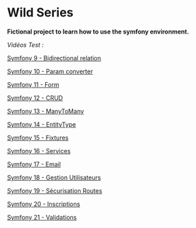 # Wild Series 
**Fictional project to learn how to use the symfony environment.**

*Vidéos Test :*

[Symfony 9 - Bidirectional relation](https://drive.google.com/file/d/1BBjB8XxVI2V4iTtpc4TJ0uZYSipde06Q/view?usp=sharing)

[Symfony 10 - Param converter](https://drive.google.com/file/d/1gSe5ue0HiYH2kLPf3_TTiNZRru1ucLOt/view?usp=sharing)

[Symfony 11 - Form](https://drive.google.com/file/d/1v-Li3JUvWWYBln0QKmILk-GN2Vsk_jP2/view?usp=sharing)

[Symfony 12 - CRUD](https://drive.google.com/file/d/1iBZbpXJ0kdxDpp8f8Bt0GkIGIaxVuPoL/view?usp=sharing)

[Symfony 13 - ManyToMany](https://drive.google.com/file/d/1CXYR5e0wti6OCbtUNnNEehXY1ZJ9_F7x/view?usp=sharing)

[Symfony 14 - EntityType](https://drive.google.com/file/d/1G3JrR5H8npUug8arm5slankV72fo0oUy/view?usp=sharing)

[Symfony 15 - Fixtures](https://drive.google.com/file/d/1x3-CqRYRzmriCV8bGnWB0TzQV3bEB8l9/view?usp=sharing)

[Symfony 16 - Services](https://drive.google.com/file/d/1U0mtjZu1QNjLvC0JwyhH2rVAbOEv_7lF/view)

[Symfony 17 - Email](https://drive.google.com/file/d/1emen4mQSohfY3VNyyarH0QNRAqx9JVZ2/view?usp=sharing)

[Symfony 18 - Gestion Utilisateurs](https://drive.google.com/file/d/1Mi3kj1t6QXb_WGBAjORTCzUSDtnukWw5/view?usp=sharing)

[Symfony 19 - Sécurisation Routes](https://drive.google.com/file/d/1IafUbzdnKbMXJfo8sVsIqELNgePvSz46/view?usp=sharing)

[Symfony 20 - Inscriptions](https://drive.google.com/file/d/1jr2DRXaYy1Xx6TlZDo2YjvRJmj-4a1v2/view?usp=sharing)

[Symfony 21 - Validations](https://drive.google.com/open?id=1-5XMB4JoqQ7TNbjlJvfc2H2hDyKttsDJ)
 